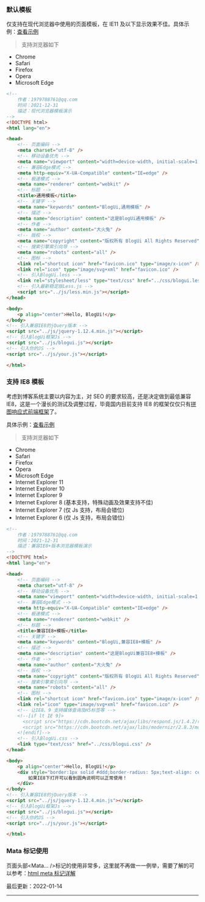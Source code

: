 ### 默认模板

仅支持在现代浏览器中使用的页面模板，在 IE11 及以下显示效果不佳。具体示例：[查看示例](http://localhost:3000/design/view.html?pageurl=http://localhost:3000/examples/page-normal.html)

> 支持浏览器如下

* Chrome
* Safari
* Firefox
* Opera
* Microsoft Edge

```html
<!--
	作者：1979788761@qq.com
	时间：2021-12-31
	描述：现代浏览器模板演示
-->
<!DOCTYPE html>
<html lang="en">

<head>
    <!-- 页面编码 -->
    <meta charset="utf-8" />
    <!-- 移动设备优先 -->
    <meta name="viewport" content="width=device-width, initial-scale=1.0" />
    <!-- 兼容Edge模式 -->
    <meta http-equiv="X-UA-Compatible" content="IE=edge" />
    <!-- 极速模式 -->
    <meta name="renderer" content="webkit" />
    <!-- 标题 -->
    <title>通用模板</title>
    <!-- 关键字 -->
    <meta name="keywords" content="BlogUi,通用模板" />
    <!-- 描述 -->
    <meta name="description" content="这是BlogUi通用模板" />
    <!-- 作者 -->
    <meta name="author" content="大火兔" />
    <!-- 版权 -->
    <meta name="copyright" content="版权所有 BlogUi All Rights Reserved" />
    <!-- 搜索引擎索引向导 -->
    <meta name="robots" content="all" />
    <!-- 图标 -->
    <link rel="shortcut icon" href="favicon.ico" type="image/x-icon" />
    <link rel="icon" type="image/svg+xml" href="favicon.ico" />
    <!-- 引入BlogUi.less -->
    <link rel="stylesheet/less" type="text/css" href="../css/blogui.less" />
    <!-- 引入最新稳定版Less.js -->
    <script src="../js/less.min.js"></script>
</head>

<body>
    <p align="center">Hello, BlogUi!</p>
</body>
<!-- 引入兼容IE8的jQuery版本 -->
<script src="../js/jquery-1.12.4.min.js"></script>
<!-- 引入BlogUi框架Js -->
<script src="../js/blogui.js"></script>
<!-- 引入你的JS -->
<script src="../js/your.js"></script>

</html>
```

### 支持 IE8 模板

考虑到博客系统主要以内容为主，对 SEO 的要求较高，还是决定做到最低兼容 IE8，这是一个漫长的测试及调整过程，毕竟国内目前支持 IE8 的框架仅仅只有[拼图响应式前端框架](https://www.pintuer.com)了。

具体示例：[查看示例](http://localhost:3000/design/view.html?pageurl=http://localhost:3000/examples/page-ie8.html)

> 支持浏览器如下

* Chrome
* Safari
* Firefox
* Opera
* Microsoft Edge
* Internet Explorer 11
* Internet Explorer 10
* Internet Explorer 9
* Internet Explorer 8 (基本支持，特殊动画及效果支持不佳)
* Internet Explorer 7 (仅 Js 支持，布局会错位)
* Internet Explorer 6 (仅 Js 支持，布局会错位)

```html
<!--
	作者：1979788761@qq.com
	时间：2021-12-31
	描述：兼容IE8+版本浏览器模板演示
-->
<!DOCTYPE html>
<html lang="en">

<head>
    <!-- 页面编码 -->
    <meta charset="utf-8" />
    <!-- 移动设备优先 -->
    <meta name="viewport" content="width=device-width, initial-scale=1.0" />
    <!-- 兼容Edge模式 -->
    <meta http-equiv="X-UA-Compatible" content="IE=edge" />
    <!-- 极速模式 -->
    <meta name="renderer" content="webkit" />
    <!-- 标题 -->
    <title>兼容IE8+模板</title>
    <!-- 关键字 -->
    <meta name="keywords" content="BlogUi,兼容IE8+模板" />
    <!-- 描述 -->
    <meta name="description" content="这是BlogUi兼容IE8+模板" />
    <!-- 作者 -->
    <meta name="author" content="大火兔" />
    <!-- 版权 -->
    <meta name="copyright" content="版权所有 BlogUi All Rights Reserved" />
    <!-- 搜索引擎索引向导 -->
    <meta name="robots" content="all" />
    <!-- 图标 -->
    <link rel="shortcut icon" href="favicon.ico" type="image/x-icon" />
    <link rel="icon" type="image/svg+xml" href="favicon.ico" />
    <!-- 让IE8、9 支持媒体查询及H5标签等 -->
    <!--[if lt IE 9]>
      <script src="https://cdn.bootcdn.net/ajax/libs/respond.js/1.4.2/respond.min.js"></script>
      <script src="https://cdn.bootcdn.net/ajax/libs/modernizr/2.8.3/modernizr.min.js"></script>
    <![endif]-->
    <!-- 引入BlogUi.css -->
    <link type="text/css" href="../css/blogui.css" />
</head>

<body>
    <p align="center">Hello, BlogUi!</p>
    <div style="border:1px solid #ddd;border-radius: 5px;text-align: center;">
        如果IE8下打开可以看到圆角说明可以正常使用！
    </div>
</body>
<!-- 引入兼容IE8的jQuery版本 -->
<script src="../js/jquery-1.12.4.min.js"></script>
<!-- 引入BlogUi框架Js -->
<script src="../js/blogui.js"></script>
<!-- 引入你的JS -->
<script src="../js/your.js"></script>

</html>
```

### Mata 标记使用

页面头部<Mata... />标记的使用非常多，这里就不再做一一例举，需要了解的可以参考：[html meta 标记详解](http://www.dahuotu.com/docs/#/documents/html?id=mate标记详解)

最后更新：2022-01-14

---
